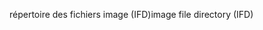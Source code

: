 <span data-ttu-id="bb1d8-101">répertoire des fichiers image (IFD)</span><span class="sxs-lookup"><span data-stu-id="bb1d8-101">image file directory (IFD)</span></span>